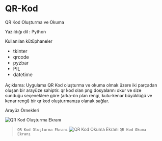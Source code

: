 # QR-Kod
QR Kod Oluşturma ve Okuma

Yazıldığı dil : Python

Kullanılan kütüphaneler

<ul style="font-size:110%;">
  <li>tkinter</li>
  <li>qrcode</li>
  <li>pyzbar</li>
  <li>PIL</li>
  <li>datetime</li>
</ul>

Açıklama:
Uygulama QR Kod oluşturma ve okuma olmak üzere iki parçadan oluşan bir arayüze sahiptir. qr kod olan png dosyalarını okur ve size sunduğu seçeneklere göre (arka-ön plan rengi, kutu-kenar büyüklüğü ve kenar rengi) bir qr kod oluşturmanıza olanak sağlar.


Arayüz Örnekleri

![QR Kod Oluşturma Ekranı](https://github.com/Hamza-Eren/QR-Kod/blob/main/%C3%B6rnek/QRKodOlusturmaEkrani.png)
> `QR Kod Oluşturma Ekranı`
![QR Kod Okuma Ekranı](https://github.com/Hamza-Eren/QR-Kod/blob/main/%C3%B6rnek/QRKodOkumaEkrani.png)
> `QR Kod Okuma Ekranı`
